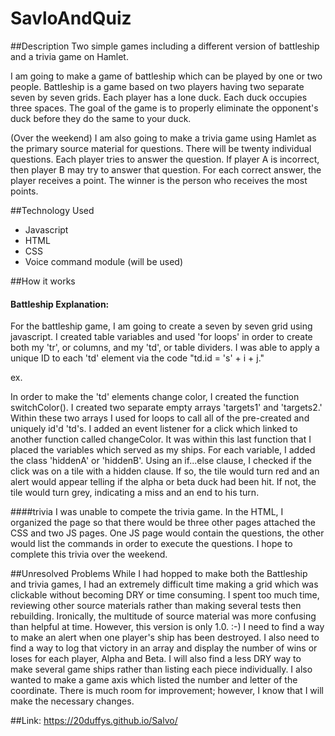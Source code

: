 # SavloAndQuiz

##Description
Two simple games including a different version of battleship and a trivia game on Hamlet.

I am going to make a game of battleship which can be played by one or two people. Battleship is a game based on two players having two separate seven by seven grids. Each player has a lone duck. Each duck occupies three spaces. The goal of the game is to properly eliminate the opponent's duck before they do the same to your duck.


(Over the weekend) I am also going to make a trivia game using Hamlet as the primary source material for questions. There will be twenty individual questions. Each player tries to answer the question. If player A is incorrect, then player B may try to answer that question. For each correct answer, the player receives a point. The winner is the person who receives the most points.


##Technology Used
 - Javascript
 - HTML
 - CSS
 - Voice command module (will be used)

##How it works

#### Battleship Explanation:
For the battleship game, I am going to create a seven by seven grid using javascript. I created table variables and used 'for loops' in order to create both my 'tr', or columns, and my 'td', or table dividers. I was able to apply a unique ID to each 'td' element via the code "td.id = 's' + i + j."

ex. <tr>
      <td id="s11"></td>
      <td id="s12"></td>
      <td id="s13"></td>
      <td id="s14"></td>
      <td id="s15"></td>
      <td id="s16"></td>
      <td id="s17"></td>
  </tr>


In order to make the 'td' elements change color, I created the function switchColor(). I created two separate empty arrays 'targets1' and 'targets2.' Within these two arrays I used for loops to call all of the pre-created and uniquely id'd 'td's. I added an event listener for a click which linked to another function called changeColor. It was within this last function that I placed the variables which served as my ships. For each variable, I added the class 'hiddenA' or 'hiddenB'. Using an if...else clause, I checked if the click was on a tile with a hidden clause. If so, the tile would turn red and an alert would appear telling if the alpha or beta duck had been hit. If not, the tile would turn grey, indicating a miss and an end to his turn.

####trivia
  I was unable to compete the trivia game. In the HTML, I organized the page so that there would be three other pages attached the CSS and two JS pages. One JS page would contain the questions, the other would list the commands in order to execute the questions. I hope to complete this trivia over the weekend.


##Unresolved Problems
  While I had hopped to make both the Battleship and trivia games, I had an extremely difficult time making a grid which was clickable without becoming DRY or time consuming. I spent too much time, reviewing other source materials rather than making several tests then rebuilding. Ironically, the multitude of source material was more confusing than helpful at time.
  However, this version is only 1.0. :-) I need to find a way to make an alert when one player's ship has been destroyed. I also need to find a way to log that victory in an array and display the number of wins or loses for each player, Alpha and Beta. I will also find a less DRY way to make several game ships rather than listing each piece individually. I also wanted to make a game axis which listed the number and letter of the coordinate. There is much room for improvement; however, I know that I will make the necessary changes.

##Link:
https://20duffys.github.io/Salvo/
